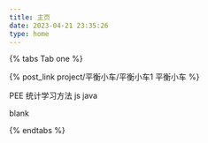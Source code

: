 ```yaml
---
title: 主页
date: 2023-04-21 23:35:26
type: home
---
```

{% tabs Tab one %}
<!-- tab doing@battery-2 -->
{% post_link project/平衡小车/平衡小车1 平衡小车 %}
<!-- endtab -->
<!-- tab to do@battery-empty -->
PEE
统计学习方法
js
java
<!-- endtab -->
<!-- tab done@battery-full -->
blank
<!-- endtab -->
{% endtabs %}